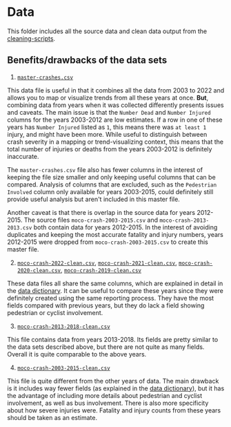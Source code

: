 # Data

This folder includes all the source data and clean data output from the [cleaning-scripts](../cleaning-workflow/cleaning-scripts/). 

## Benefits/drawbacks of the data sets
1. [`master-crashes.csv`](clean-data/master-crashes.csv)

This data file is useful in that it combines all the data from 2003 to 2022 and allows you to map or visualize trends from all these years at once. **But**, combining data from years when it was collected differently presents issues and caveats. The main issue is that the `Number Dead` and `Number Injured` columns for the years 2003-2012 are low estimates. If a row in one of these years has `Number Injured` listed as `1`, this means there was `at least 1` injury, and might have been more. While useful to distinguish between crash severity in a mapping or trend-visualizing context, this means that the total number of injuries or deaths from the years 2003-2012 is definitely inaccurate. 

The `master-crashes.csv` file also has fewer columns in the interest of keeping the file size smaller and only keeping useful columns that can be compared. Analysis of columns that are excluded, such as the `Pedestrian Involved` column only available for years 2003-2015, could definitely still provide useful analysis but aren't included in this master file. 

Another caveat is that there is overlap in the source data for years 2012-2015. The source files `moco-crash-2003-2015.csv` and `moco-crash-2013-2013.csv` both contain data for years 2012-2015. In the interest of avoiding duplicates and keeping the most accurate fatality and injury numbers, years 2012-2015 were dropped from `moco-crash-2003-2015.csv` to create this master file. 

2. [`moco-crash-2022-clean.csv`](clean-data/moco-crash-2022-clean.csv), [`moco-crash-2021-clean.csv`](clean-data/moco-crash-2021-clean.csv), [`moco-crash-2020-clean.csv`](clean-data/moco-crash-2020-clean.csv), [`moco-crash-2019-clean.csv`](clean-data/moco-crash-2019-clean.csv)

These data files all share the same columns, which are explained in detail in the [data dictionary](../README.md#data-dictionary). It can be useful to compare these years since they were definitely created using the same reporting process. They have the most fields compared with previous years, but they do lack a field showing pedestrian or cyclist involvement. 

3. [`moco-crash-2013-2018-clean.csv`](clean-data/moco-crash-2013-2018-clean.csv)

This file contains data from years 2013-2018. Its fields are pretty similar to the data sets described above, but there are not quite as many fields. Overall it is quite comparable to the above years. 

4. [`moco-crash-2003-2015-clean.csv`](clean-data/moco-crash-2003-2015-clean.csv)

This file is quite different from the other years of data. The main drawback is it includes way fewer fields (as explained in the [data dictionary](../README.md#fields-for-source-data-from-2003-2015)), but it has the advantage of including more details about pedestrian and cyclist involvement, as well as bus involvement. There is also more specificity about how severe injuries were. Fatality and injury counts from these years should be taken as an estimate. 